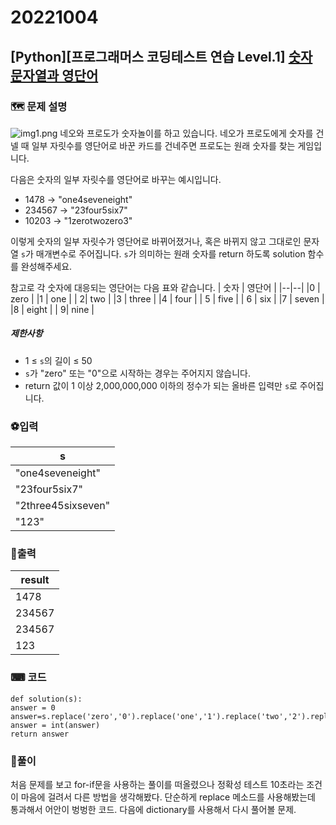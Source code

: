 # 20221004
## [Python][프로그래머스 코딩테스트 연습 Level.1]  [숫자 문자열과 영단어](https://school.programmers.co.kr/learn/courses/30/lessons/81301)
### 🗺 문제 설명
![img1.png](https://grepp-programmers.s3.ap-northeast-2.amazonaws.com/files/production/d31cb063-4025-4412-8cbc-6ac6909cf93e/img1.png)
네오와 프로도가 숫자놀이를 하고 있습니다. 네오가 프로도에게 숫자를 건넬 때 일부 자릿수를 영단어로 바꾼 카드를 건네주면 프로도는 원래 숫자를 찾는 게임입니다.  
  
다음은 숫자의 일부 자릿수를 영단어로 바꾸는 예시입니다.

-   1478 → "one4seveneight"
-   234567 → "23four5six7"
-   10203 → "1zerotwozero3"

이렇게 숫자의 일부 자릿수가 영단어로 바뀌어졌거나, 혹은 바뀌지 않고 그대로인 문자열  `s`가 매개변수로 주어집니다.  `s`가 의미하는 원래 숫자를 return 하도록 solution 함수를 완성해주세요.

참고로 각 숫자에 대응되는 영단어는 다음 표와 같습니다.
| 숫자 | 영단어 |
|--|--|
|0 | zero |
|1 | one |
| 2| two |
|3 | three |
|4 | four |
| 5 | five |
| 6 | six |
|7 | seven |
|8 | eight |
| 9| nine |

##### 제한사항
-   1 ≤  `s`의 길이 ≤ 50
-   `s`가 "zero" 또는 "0"으로 시작하는 경우는 주어지지 않습니다.
-   return 값이 1 이상 2,000,000,000 이하의 정수가 되는 올바른 입력만  `s`로 주어집니다.

### ⚽입력
| s|
|--|
| "one4seveneight" |
| "23four5six7" |
| "2three45sixseven"|
|"123" |

### 🥇출력
|result|
|--|
|1478|
|234567|
|234567|
|123|

### ⌨ 코드
	def solution(s):
    answer = 0
    answer=s.replace('zero','0').replace('one','1').replace('two','2').replace('three','3').replace('four','4').replace('five','5').replace('six','6').replace('seven','7').replace('eight','8').replace('nine','9')
    answer = int(answer)
    return answer

### 🚀풀이
처음 문제를 보고 for-if문을 사용하는 풀이를 떠올렸으나 정확성 테스트 10초라는 조건이 마음에 걸려서 다른 방법을 생각해봤다. 단순하게 replace 메소드를 사용해봤는데 통과해서 어안이 벙벙한 코드.
다음에 dictionary를 사용해서 다시 풀어볼 문제.
